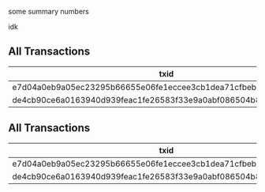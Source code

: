 

some summary numbers

idk
## All Transactions

| txid | epoch_no | block_height |
| --- | --- | --- |
| e7d04a0eb9a05ec23295b66655e06fe1eccee3cb1dea71cfbeb932700c06ee4c | 198 | 3199950 |
| de4cb90ce6a0163940d939feac1fe26583f33e9a0abf086504b8e051580682fb | 198 | 3199952 |

## All Transactions

| txid | epoch_no | block_height |
| --- | --- | --- |
| e7d04a0eb9a05ec23295b66655e06fe1eccee3cb1dea71cfbeb932700c06ee4c | 198 | 3199950 |
| de4cb90ce6a0163940d939feac1fe26583f33e9a0abf086504b8e051580682fb | 198 | 3199952 |
